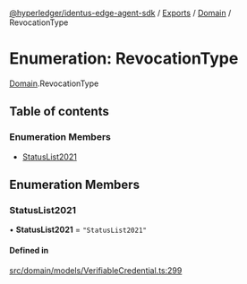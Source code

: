 [@hyperledger/identus-edge-agent-sdk](../README.md) / [Exports](../modules.md) / [Domain](../modules/Domain.md) / RevocationType

# Enumeration: RevocationType

[Domain](../modules/Domain.md).RevocationType

## Table of contents

### Enumeration Members

- [StatusList2021](Domain.RevocationType.md#statuslist2021)

## Enumeration Members

### StatusList2021

• **StatusList2021** = ``"StatusList2021"``

#### Defined in

[src/domain/models/VerifiableCredential.ts:299](https://github.com/hyperledger/identus-edge-agent-sdk-ts/blob/8455e548651bea11f474591a89d22007cfe2962c/src/domain/models/VerifiableCredential.ts#L299)
